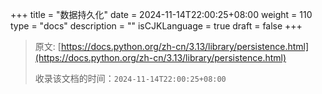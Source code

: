 +++
title = "数据持久化"
date = 2024-11-14T22:00:25+08:00
weight = 110
type = "docs"
description = ""
isCJKLanguage = true
draft = false
+++

> 原文: [https://docs.python.org/zh-cn/3.13/library/persistence.html](https://docs.python.org/zh-cn/3.13/library/persistence.html)
>
> 收录该文档的时间：`2024-11-14T22:00:25+08:00`
